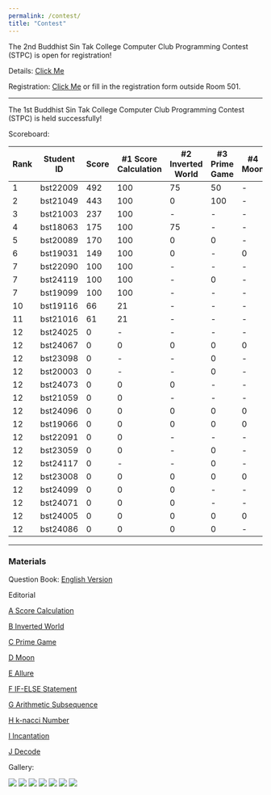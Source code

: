 ```yaml
---
permalink: /contest/
title: "Contest"
---
```


The 2nd Buddhist Sin Tak College Computer Club Programming Contest (STPC) is open for registration!

Details: [Click Me](https://docs.google.com/document/d/1M_NO_FWUxfey0njBnuHPQZHZ_kj9sxJGVmrsa6LvooI/edit?usp=sharing)

Registration: [Click Me](https://forms.gle/VjCdTE7TjgwUYCMy8) or fill in the registration form outside Room 501.

---

The 1st Buddhist Sin Tak College Computer Club Programming Contest (STPC) is held successfully!

Scoreboard:

| Rank | Student ID | Score | #1 Score Calculation | #2 Inverted World | #3 Prime Game | #4 Moon | #5 Allure | #6 IF-ELSE Statement | #7 Arithmetic Subsequence | #8 k-nacci Number | #9 Incantation | #10 Decode |
| ---- | ---------- | ----- | -------------------- | ----------------- | ------------- | ------- | --------- | -------------------- | ------------------------- | ----------------- | -------------- | ---------- |
| 1    | bst22009   | 492   | 100                  | 75                | 50            | \-      | \-        | 67                   | 100                       | 0                 | \-             | 100        |
| 2    | bst21049   | 443   | 100                  | 0                 | 100           | \-      | 43        | \-                   | 100                       | \-                | \-             | 100        |
| 3    | bst21003   | 237   | 100                  | \-                | \-            | \-      | \-        | 67                   | 0                         | \-                | \-             | 70         |
| 4    | bst18063   | 175   | 100                  | 75                | \-            | \-      | \-        | \-                   | 0                         | \-                | \-             | \-         |
| 5    | bst20089   | 170   | 100                  | 0                 | 0             | \-      | \-        | 0                    | \-                        | \-                | \-             | 70         |
| 6    | bst19031   | 149   | 100                  | 0                 | \-            | 0       | \-        | \-                   | 49                        | 0                 | \-             | \-         |
| 7    | bst22090   | 100   | 100                  | \-                | \-            | \-      | \-        | \-                   | 0                         | \-                | \-             | \-         |
| 7    | bst24119   | 100   | 100                  | \-                | 0             | \-      | \-        | \-                   | \-                        | \-                | \-             | \-         |
| 7    | bst19099   | 100   | 100                  | \-                | \-            | \-      | \-        | \-                   | 0                         | \-                | \-             | \-         |
| 10   | bst19116   | 66    | 21                   | \-                | \-            | \-      | \-        | \-                   | \-                        | \-                | \-             | 45         |
| 11   | bst21016   | 61    | 21                   | \-                | \-            | \-      | \-        | \-                   | 0                         | 0                 | \-             | 40         |
| 12   | bst24025   | 0     | \-                   | \-                | \-            | \-      | 0         | 0                    | \-                        | \-                | \-             | 0          |
| 12   | bst24067   | 0     | 0                    | 0                 | 0             | 0       | 0         | 0                    | 0                         | 0                 | 0              | 0          |
| 12   | bst23098   | 0     | \-                   | \-                | 0             | \-      | \-        | \-                   | 0                         | \-                | \-             | \-         |
| 12   | bst20003   | 0     | \-                   | \-                | 0             | \-      | \-        | 0                    | \-                        | \-                | \-             | 0          |
| 12   | bst24073   | 0     | 0                    | 0                 | \-            | \-      | \-        | \-                   | \-                        | \-                | \-             | \-         |
| 12   | bst21059   | 0     | 0                    | \-                | \-            | \-      | \-        | \-                   | \-                        | \-                | \-             | \-         |
| 12   | bst24096   | 0     | 0                    | 0                 | 0             | 0       | 0         | 0                    | 0                         | 0                 | 0              | 0          |
| 12   | bst19066   | 0     | 0                    | 0                 | 0             | 0       | 0         | 0                    | 0                         | 0                 | 0              | 0          |
| 12   | bst22091   | 0     | 0                    | \-                | \-            | \-      | \-        | \-                   | \-                        | \-                | \-             | \-         |
| 12   | bst23059   | 0     | 0                    | \-                | 0             | \-      | \-        | 0                    | \-                        | \-                | \-             | 0          |
| 12   | bst24117   | 0     | \-                   | \-                | 0             | \-      | \-        | 0                    | \-                        | \-                | \-             | \-         |
| 12   | bst23008   | 0     | 0                    | 0                 | 0             | 0       | 0         | 0                    | 0                         | 0                 | 0              | 0          |
| 12   | bst24099   | 0     | 0                    | 0                 | \-            | \-      | \-        | 0                    | \-                        | \-                | \-             | \-         |
| 12   | bst24071   | 0     | 0                    | 0                 | \-            | \-      | \-        | \-                   | \-                        | \-                | \-             | 0          |
| 12   | bst24005   | 0     | 0                    | 0                 | 0             | 0       | \-        | 0                    | 0                         | \-                | \-             | 0          |
| 12   | bst24086   | 0     | 0                    | 0                 | 0             | \-      | 0         | \-                   | 0                         | 0                 | \-             | \-         |

---

### Materials

Question Book: [English Version](/assets/files/2425stpc/Question_Book.pdf)

Editorial

[A Score Calculation](/assets/files/2425stpc/STPC_A_Solution.pdf) 

[B Inverted World](/assets/files/2425stpc/STPC_B_Solution.pdf) 

[C Prime Game](/assets/files/2425stpc/STPC_C_Solution.pdf) 

[D Moon](/assets/files/2425stpc/STPC_D_Solution.pdf) 

[E Allure](/assets/files/2425stpc/STPC_E_Solution.pdf)

[F IF-ELSE Statement](/assets/files/2425stpc/STPC_F_Solution.pdf) 

[G Arithmetic Subsequence](/assets/files/2425stpc/STPC_G_Solution.pdf) 

[H k-nacci Number](/assets/files/2425stpc/STPC_H_Solution.pdf) 

[I Incantation](/assets/files/2425stpc/STPC_I_Solution.pdf) 

[J Decode](/assets/files/2425stpc/STPC_J_Solution.pdf)

Gallery:

![](/assets/files/gallery/2425stpc/photo1.jpeg)
![](/assets/files/gallery/2425stpc/photo2.jpg)
![](/assets/files/gallery/2425stpc/photo3.jpeg)
![](/assets/files/gallery/2425stpc/photo4.jpeg)
![](/assets/files/gallery/2425stpc/photo5.jpeg)
![](/assets/files/gallery/2425stpc/photo6.jpg)
![](/assets/files/gallery/2425stpc/photo7.jpg)